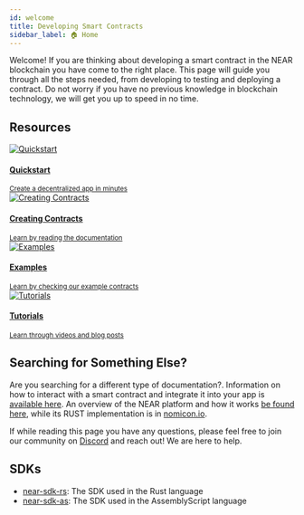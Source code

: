 ```yaml
---
id: welcome
title: Developing Smart Contracts
sidebar_label: 🏠 Home
---
```


Welcome! If you are thinking about developing a smart contract in the NEAR blockchain you have come to the right place. This page will guide you through all the steps needed, from developing to testing and deploying a contract. Do not worry if you have no previous knowledge in blockchain technology, we will get you up to speed in no time.

## Resources

<div class="container">
  <div class="row">
    <div class="col col--6">
      <a href="/develop/quickstart">
        <div class="card">
          <div class="card__image">
            <img 
              src={require("@site/static/docs/assets/develop/quickstart.png").default} alt="Quickstart" />
          </div>
          <div class="card__body">
            <h4>Quickstart</h4>
            <small>
              Create a decentralized app in minutes
            </small>
          </div>
        </div>
      </a>
    </div>
    <div class="col col--6">
      <a href="/develop/contracts/anatomy">
        <div class="card">
          <div class="card__image">
            <img
              src={require("@site/static/docs/assets/develop/develop.png").default} alt="Creating Contracts" />
          </div>
          <div class="card__body">
            <h4>Creating Contracts</h4>
            <small>
              Learn by reading the documentation
            </small>
          </div>
        </div>
      </a>
    </div>
    <div class="col col--6">
      <a href="https://near.dev">
        <div class="card">
          <div class="card__image">
            <img
              src={require("@site/static/docs/assets/develop/examples.png").default} alt="Examples" />
          </div>
          <div class="card__body">
            <h4>Examples</h4>
            <small>
              Learn by checking our example contracts
            </small>
          </div>
        </div>
      </a>
    </div>
    <div class="col col--6">
      <a href="/develop/tutorials">
        <div class="card">
          <div class="card__image">
            <img 
              src={require("@site/static/docs/assets/develop/tutorials.png").default} alt="Tutorials" />
          </div>
          <div class="card__body">
            <h4>Tutorials</h4>
            <small>
              Learn through videos and blog posts
            </small>
          </div>
        </div>
      </a>
    </div>
  </div>
</div>

## Searching for Something Else?

Are you searching for a different type of documentation?. Information on how to interact with a smart contract and integrate it into your app is [available here](broken). An overview of the NEAR platform and how it works [be found here](broken), while its RUST implementation is in [nomicon.io](https://nomicon.io).

If while reading this page you have any questions, please feel free to join our community on [Discord](http://near.chat/) and reach out! We are here to help.


## SDKs
- [near-sdk-rs](https://github.com/near/near-sdk-rs/): The SDK used in the Rust language
- [near-sdk-as](https://github.com/near/near-sdk-as/): The SDK used in the AssemblyScript language
